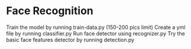 # Face Recognition
Train the model by running train-data.py (150-200 pics limit)
Create a yml file by running classifier.py
Run face detector using recognizer.py
Try the basic face features detector by running detection.py
